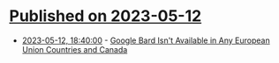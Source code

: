 # [Published on 2023-05-12](index.md)

* [2023-05-12, 18:40:00](https://news.slashdot.org/story/23/05/12/1428250/google-bard-isnt-available-in-any-european-union-countries-and-canada?utm_source=rss1.0mainlinkanon&utm_medium=feed) - [Google Bard Isn't Available in Any European Union Countries and Canada](https://news.slashdot.org/story/23/05/12/1428250/google-bard-isnt-available-in-any-european-union-countries-and-canada?utm_source=rss1.0mainlinkanon&utm_medium=feed)
